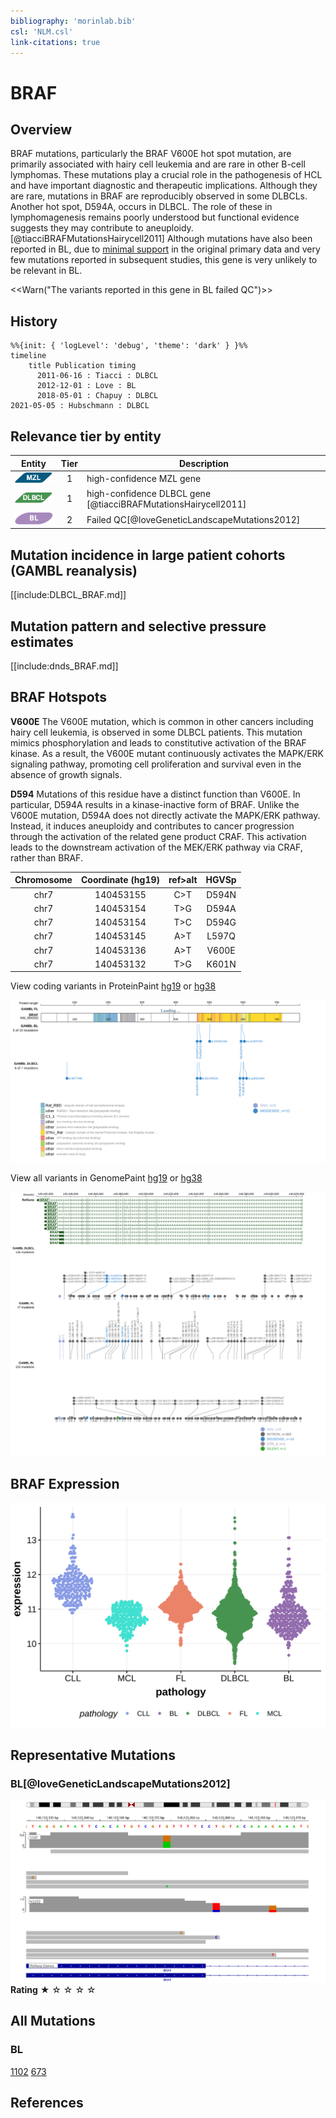 ```yaml
---
bibliography: 'morinlab.bib'
csl: 'NLM.csl'
link-citations: true
---
```

# BRAF

## Overview
BRAF mutations, particularly the BRAF V600E hot spot mutation, are primarily associated with hairy cell leukemia and are rare in other B-cell lymphomas. These mutations play a crucial role in the pathogenesis of HCL and have important diagnostic and therapeutic implications. Although they are rare, mutations in BRAF are reproducibly observed in some DLBCLs. Another hot spot, D594A, occurs in DLBCL. The role of these in lymphomagenesis remains poorly understood but functional evidence suggests they may contribute to aneuploidy.[@tiacciBRAFMutationsHairycell2011] 
Although mutations have also been reported in BL, due to [minimal support](BRAF#representative-mutation) in the original primary data and very few mutations reported in subsequent studies, this gene is very unlikely to be relevant in BL. 

<<Warn("The variants reported in this gene in BL failed QC")>>

## History
```mermaid
%%{init: { 'logLevel': 'debug', 'theme': 'dark' } }%%
timeline
    title Publication timing
      2011-06-16 : Tiacci : DLBCL
      2012-12-01 : Love : BL
      2018-05-01 : Chapuy : DLBCL
2021-05-05 : Hubschmann : DLBCL
```

## Relevance tier by entity

|Entity|Tier|Description                           |
|:------:|:----:|--------------------------------------|
|![MZL](images/icons/MZL_tier1.png)|1|high-confidence MZL gene|
|![DLBCL](images/icons/DLBCL_tier1.png) |1   |high-confidence DLBCL gene            [@tiacciBRAFMutationsHairycell2011]|
|![BL](images/icons/Tier2_BL.png)    |2   |Failed QC[@loveGeneticLandscapeMutations2012]|

## Mutation incidence in large patient cohorts (GAMBL reanalysis)

[[include:DLBCL_BRAF.md]]

## Mutation pattern and selective pressure estimates

[[include:dnds_BRAF.md]]


## BRAF Hotspots

**V600E** The V600E mutation, which is common in other cancers including hairy cell leukemia, is observed in some DLBCL patients. This mutation mimics phosphorylation and leads to constitutive activation of the BRAF kinase. As a result, the V600E mutant continuously activates the MAPK/ERK signaling pathway, promoting cell proliferation and survival even in the absence of growth signals. 

**D594** Mutations of this residue have a distinct function than V600E. In particular, D594A results in a kinase-inactive form of BRAF. Unlike the V600E mutation, D594A does not directly activate the MAPK/ERK pathway. Instead, it induces aneuploidy and contributes to cancer progression through the activation of the related gene product CRAF. This activation leads to the downstream activation of the MEK/ERK pathway via CRAF, rather than BRAF.

| Chromosome |Coordinate (hg19) | ref>alt | HGVSp | 
 | :---:| :---: | :--: | :---: |
| chr7 | 140453155 | C>T | D594N |
| chr7 | 140453154 | T>G | D594A |
| chr7 | 140453154 | T>C | D594G |
| chr7 | 140453145 | A>T | L597Q |
| chr7 | 140453136 | A>T | V600E |
| chr7 | 140453132 | T>G | K601N |

View coding variants in ProteinPaint [hg19](https://morinlab.github.io/LLMPP/GAMBL/BRAF_protein.html)  or [hg38](https://morinlab.github.io/LLMPP/GAMBL/BRAF_protein_hg38.html)

![](images/proteinpaint/BRAF_NM_004333.svg)

View all variants in GenomePaint [hg19](https://morinlab.github.io/LLMPP/GAMBL/BRAF.html)  or [hg38](https://morinlab.github.io/LLMPP/GAMBL/BRAF_hg38.html)

![](images/proteinpaint/BRAF.svg)

## BRAF Expression
![](images/gene_expression/BRAF_by_pathology.svg)

## Representative Mutations

### BL[@loveGeneticLandscapeMutations2012]

![](primary/Love_BRAF.svg)
**Rating** 
&starf; &star; &star; &star; &star;

## All Mutations

### BL

[1102](https://www.bcgsc.ca/downloads/morinlab/GAMBL/Love/1102_reports.html)
[673](https://www.bcgsc.ca/downloads/morinlab/GAMBL/Love/673_reports.html)

## References

<!-- ORIGIN: tiacciBRAFMutationsHairycell2011a -->
<!-- DLBCL: tiacciBRAFMutationsHairycell2011a -->
<!-- BL: loveGeneticLandscapeMutations2012 -->
